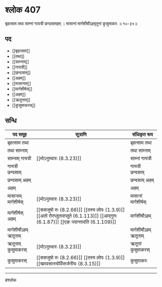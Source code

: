 # श्लोक 407

बृहत्साम तथा साम्नां गायत्री छन्दसामहम् ।
मासानां मार्गशीर्षोऽहमृतूनां कुसुमाकरः ॥ १०-३५॥


## पद 

- [[बृहत्साम]]
- [[तथा]]
- [[साम्नाम्]]
- [[गायत्री]]
- [[छन्दसाम्]]
- [[अहम्]]
- [[मासानाम्]]
- [[मार्गशीर्षस्]]
- [[अहम्]]
- [[ऋतूनाम्]]
- [[कुसुमाकरस्]]

## सन्धि

| पद समूह | सूत्राणि | संधिकृत रूप |
| ----- | ----- | ----- |
| बृहत्साम तथा |  | बृहत्साम तथा |
| तथा साम्नाम् |  | तथा साम्नाम् |
| साम्नाम् गायत्री |  [[मोऽनुस्वारः (8.3.23)]] | साम्नां गायत्री |
| गायत्री छन्दसाम् |  | गायत्री छन्दसाम् |
| छन्दसाम् अहम् |  | छन्दसाम् अहम् |
| अहम् |  | अहम् |
| मासानाम् मार्गशीर्षस् |  [[मोऽनुस्वारः (8.3.23)]] | मासानां मार्गशीर्षस् |
| मार्गशीर्षस् अहम् |  [[ससजुषो रुः (8.2.66)]] [[तस्य लोपः (1.3.9)]] [[अतो रोरप्लुतादप्लुते (6.1.113)]] [[आद्गुणः (6.1.87)]] [[एङः पदान्तादति (6.1.109)]] | मार्गशीर्षोऽहम् |
| मार्गशीर्षोऽहम् ऋतूनाम् |  | मार्गशीर्षोऽहम् ऋतूनाम् |
| ऋतूनाम् कुसुमाकरस् |  [[मोऽनुस्वारः (8.3.23)]] | ऋतूनां कुसुमाकरस् |
| कुसुमाकरस् |  [[ससजुषो रुः (8.2.66)]] [[तस्य लोपः (1.3.9)]] [[खरवसानयोर्विसर्जनीयः (8.3.15)]] | कुसुमाकरः |


---

#श्लोक
